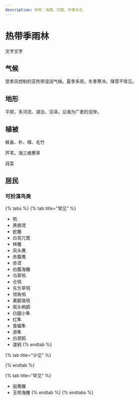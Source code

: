 ```yaml
---
description: 参照：海南、印度、中南半岛
---
```


# 热带季雨林

文字文字‌

## 气候 <a id="qi-hou"></a>

受季风控制的亚热带湿润气候。夏季多雨，冬季寒冷。降雪不常见。

## 地形 <a id="di-xing"></a>

‌平原，多河流、湖泊、沼泽。沿海为广袤的泥岸。

## 植被 <a id="zhi-bei"></a>

枫香、朴、樟、毛竹

芦苇，海三棱藨草

莼菜

## 居民 <a id="ju-min"></a>

### 可扮演鸟类 <a id="ke-ban-yan-niao-lei"></a>

{% tabs %}
{% tab title="常见" %}
* 鹗
* 黑翅鸢
* 蛇雕
* 白背兀鹫
* 林雕
* 凤头鹰
* 赤腹鹰
* 赤鸢
* 白腹海雕
* 乌草鸮
* 仓鸮
* 东方草鸮
* 领角鸮
* 黄脚渔鸮
* 斑头鸺鹠
* 白腿小隼
* 红隼
* 食蝠隼
* 游隼
* 白颈鸦
* 渡鸦
{% endtab %}

{% tab title="少见" %}

{% endtab %}

{% tab title="罕见" %}
* 丽鹰雕
* 玉带海雕
{% endtab %}
{% endtabs %}

